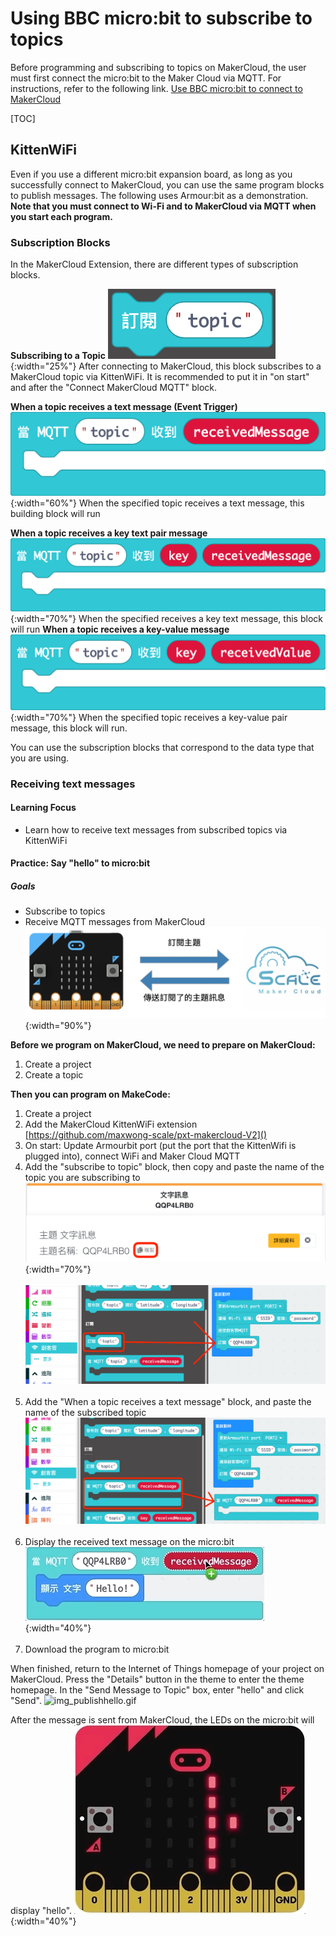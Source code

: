 # Using BBC micro:bit to subscribe to topics
Before programming and subscribing to topics on MakerCloud, the user must first connect the micro:bit to the Maker Cloud via MQTT. For instructions, refer to the following link.
[Use BBC micro:bit to connect to MakerCloud](../../ch4_connect/microbit/connect_microbit.md)

[TOC]

## KittenWiFi
Even if you use a different micro:bit expansion board, as long as you successfully connect to MakerCloud, you can use the same program blocks to publish messages. The following uses Armour:bit as a demonstration.
**Note that you must connect to Wi-Fi and to MakerCloud via MQTT when you start each program.**
### Subscription Blocks
In the MakerCloud Extension, there are different types of subscription blocks.

**Subscribing to a Topic**
![img_1.png](img/img_1.png){:width="25%"}
After connecting to MakerCloud, this block subscribes to a MakerCloud topic via KittenWiFi.
It is recommended to put it in "on start" and after the "Connect MakerCloud MQTT" block.

**When a topic receives a text message (Event Trigger)**
![img_2.png](img/img_2.png){:width="60%"}
When the specified topic receives a text message, this building block will run

**When a topic receives a key text pair message**
![img_3.png](img/img_3.png){:width="70%"}
When the specified receives a key text message, this block will run
**When a topic receives a key-value message**
![img_4.png](img/img_4.png){:width="70%"}
When the specified topic receives a key-value pair message, this block will run.

You can use the subscription blocks that correspond to the data type that you are using.

### Receiving text messages
#### Learning Focus
- Learn how to receive text messages from subscribed topics via KittenWiFi

#### Practice: Say "hello" to micro:bit
##### Goals
- Subscribe to topics
- Receive MQTT messages from MakerCloud
![img_5.png](img/img_5.png){:width="90%"}

**Before we program on MakerCloud, we need to prepare on MakerCloud:**

1. Create a project
2. Create a topic

**Then you can program on MakeCode:**

1. Create a project
2. Add the MakerCloud KittenWiFi extension
   [https://github.com/maxwong-scale/pxt-makercloud-V2]()
3. On start:
   Update Armourbit port (put the port that the KittenWifi is plugged into), connect WiFi and Maker Cloud MQTT
4. Add the "subscribe to topic" block, then copy and paste the name of the topic you are subscribing to
   ![img_topic_message.png](img/img_topic_message.png){:width="70%"}
   </br></br>
![img_7.png](img/img_7.png)
</br></br>
5. Add the "When a topic receives a text message" block, and paste the name of the subscribed topic
   ![img_8.png](img/img_8.png)
   </br></br>
6. Display the received text message on the micro:bit
   ![img_10.gif](img/img_10.gif){:width="40%"}
   </br></br>
7. Download the program to micro:bit

When finished, return to the Internet of Things homepage of your project on MakerCloud.
Press the "Details" button in the theme to enter the theme homepage.
In the "Send Message to Topic" box, enter "hello" and click "Send".
![img_publishhello.gif](img/img_publishhello.gif)

After the message is sent from MakerCloud, the LEDs on the micro:bit will display "hello".
![img_12.gif](img/img_12.gif){:width="40%"}